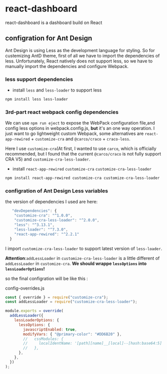 # react-dashboard

react-dashboard is a dashboard build on React

## configration for Ant Design

Ant Design is using Less as the development language for styling. 
So for custemizing AntD theme, first of all we have to import the dependencies of less.
Unfortunately, React natively does not support less, so we have to manually import the dependencies and configure Webpack.

### less support dependencies
- install `less` and `less-loader` to support less
```bash
npm install less less-loader
```
### 3rd-part react webpack config  dependencies
We can use `npm run eject`  to expose the WebPack configuration file,and config less options in webpack.config.js, **but** it's an one way operation. 
I just want to go lightweight custom Webpack, some alternatives are  `react-app-rewired` + `customize-cra` and `@carco/craco` + `craco-less`.

Here I use `customize-cra`(At first, I wanted to use `carco`, which is officially recommended, but I found that the current `@carco/craco` is not fully support CRA V5) and `customize-cra-less-loader`.

- install `react-app-rewired` `customize-cra` `customize-cra-less-loader`
```bash
npm install react-app-rewired customize-cra customize-cra-less-loader
```
### configration of Ant Design Less variables
 the version of dependencies I used are here:
```js
   "devDependencies": {
    "customize-cra": "^1.0.0",
    "customize-cra-less-loader": "^2.0.0",
    "less": "^3.13.1",
    "less-loader": "^7.3.0",
    "react-app-rewired": "^2.2.1"
  }
```
I import `customize-cra-less-loader` to support latest version of `less-loader`.

**Attention**:`addLessLoader` in `customize-cra-less-loader` is a little different of `addLessLoader` in `customize-cra`. **We should wrappe `lessOptions` into `lessLoaderOptions`!**

so the final configration will be like this :

config-overrides.js
```js
const { override } = require("customize-cra");
const addLessLoader = require("customize-cra-less-loader");

module.exports = override(
  addLessLoader({
    lessLoaderOptions: {
      lessOptions: {
        javascriptEnabled: true,
        modifyVars: { "@primary-color": "#DD6B20" },
        //   cssModules: {
        //     localIdentName: '[path][name]__[local]--[hash:base64:5]',
        //   },
      },
    },
  })
);
```
